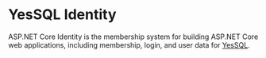# YesSQL Identity

ASP.NET Core Identity is the membership system for building ASP.NET Core web applications, including membership, login, and user data for [YesSQL](https://github.com/sebastienros/yessql). 
